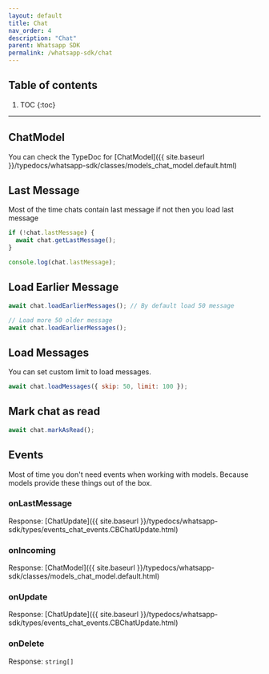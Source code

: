 ```yaml
---
layout: default
title: Chat
nav_order: 4
description: "Chat"
parent: Whatsapp SDK
permalink: /whatsapp-sdk/chat
---
```


## Table of contents

1. TOC
{:toc}

---

## ChatModel

You can check the TypeDoc for [ChatModel]({{ site.baseurl }}/typedocs/whatsapp-sdk/classes/models_chat_model.default.html)

## Last Message

Most of the time chats contain last message if not then you load last message

```js
if (!chat.lastMessage) {
  await chat.getLastMessage();
}

console.log(chat.lastMessage);
```

## Load Earlier Message

```js
await chat.loadEarlierMessages(); // By default load 50 message

// Load more 50 older message
await chat.loadEarlierMessages();
```

## Load Messages

You can set custom limit to load messages.

```js
await chat.loadMessages({ skip: 50, limit: 100 });
```

## Mark chat as read

```js
await chat.markAsRead();
```

## Events

Most of time you don't need events when working with models. Because models provide these things out of the box.

### onLastMessage

Response: [ChatUpdate]({{ site.baseurl }}/typedocs/whatsapp-sdk/types/events_chat_events.CBChatUpdate.html)

### onIncoming

Response: [ChatModel]({{ site.baseurl }}/typedocs/whatsapp-sdk/classes/models_chat_model.default.html)

### onUpdate

Response: [ChatUpdate]({{ site.baseurl }}/typedocs/whatsapp-sdk/types/events_chat_events.CBChatUpdate.html)

### onDelete

Response: `string[]`
